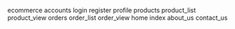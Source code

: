 ecommerce
    accounts
        login
        register
        profile
    products
        product_list
        product_view
    orders
        order_list
        order_view
    home
        index
        about_us
        contact_us
